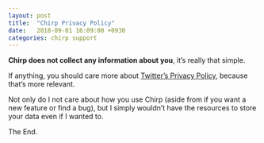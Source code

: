 ```yaml
---
layout: post
title:  "Chirp Privacy Policy" 
date:   2018-09-01 16:09:00 +0930
categories: chirp support
---
```


**Chirp does not collect any information about you**, it’s really that simple. 

If anything, you should care more about [Twitter’s Privacy Policy](https://twitter.com/privacy), because that’s more relevant.

Not only do I not care about how you use Chirp (aside from if you want a new feature or find a bug), but I simply wouldn’t have the resources to store your data even if I wanted to.

The End.